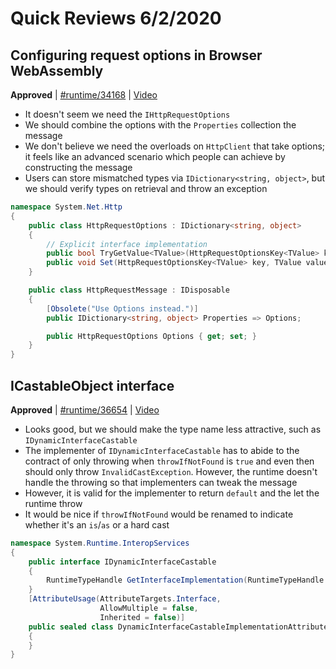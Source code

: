 # Quick Reviews 6/2/2020

## Configuring request options in Browser WebAssembly

**Approved** | [#runtime/34168](https://github.com/dotnet/runtime/issues/34168#issuecomment-637712249) | [Video](https://www.youtube.com/watch?v=P1w3Tc7Oyqk&t=0h0m0s)

* It doesn't seem we need the `IHttpRequestOptions`
* We should combine the options with the `Properties` collection the message
* We don't believe we need the overloads on `HttpClient` that take options; it feels like an advanced scenario which people can achieve by constructing the message
* Users can store mismatched types via `IDictionary<string, object>`, but we should verify types on retrieval and throw an exception

```C#
namespace System.Net.Http
{
    public class HttpRequestOptions : IDictionary<string, object>
    {
        // Explicit interface implementation
        public bool TryGetValue<TValue>(HttpRequestOptionsKey<TValue> key, out TValue value);
        public void Set(HttpRequestOptionsKey<TValue> key, TValue value);
    }

    public class HttpRequestMessage : IDisposable
    {
        [Obsolete("Use Options instead.")]
        public IDictionary<string, object> Properties => Options;

        public HttpRequestOptions Options { get; set; }
    }
}
```
## ICastableObject interface

**Approved** | [#runtime/36654](https://github.com/dotnet/runtime/issues/36654#issuecomment-637742472) | [Video](https://www.youtube.com/watch?v=P1w3Tc7Oyqk&t=1h5m10s)

* Looks good, but we should make the type name less attractive, such as `IDynamicInterfaceCastable`
* The implementer of `IDynamicInterfaceCastable` has to abide to the contract of only throwing when `throwIfNotFound` is `true` and even then should only throw `InvalidCastException`. However, the runtime doesn't handle the throwing so that implementers can tweak the message
* However, it is valid for the implementer to return `default` and the let the runtime throw
* It would be nice if `throwIfNotFound` would be renamed to indicate whether it's an `is`/`as` or a hard cast

```C#
namespace System.Runtime.InteropServices
{
    public interface IDynamicInterfaceCastable
    {
        RuntimeTypeHandle GetInterfaceImplementation(RuntimeTypeHandle interfaceType, bool throwIfNotFound);
    }
    [AttributeUsage(AttributeTargets.Interface,
                    AllowMultiple = false,
                    Inherited = false)]
    public sealed class DynamicInterfaceCastableImplementationAttribute : Attribute
    {
    }
}
```
